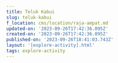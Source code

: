```yaml
---
title: Teluk Kabui
slug: teluk-kabui
f_location: cms/location/raja-ampat.md
updated-on: '2023-09-26T17:42:36.095Z'
created-on: '2023-09-26T17:42:36.095Z'
published-on: '2023-09-26T18:41:03.743Z'
layout: '[explore-activity].html'
tags: explore-activity
---
```



